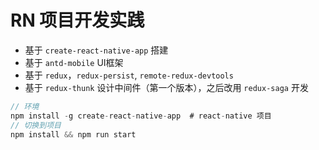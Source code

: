 # RN 项目开发实践

- 基于 `create-react-native-app` 搭建
- 基于 `antd-mobile` UI框架
- 基于 `redux`，`redux-persist`, `remote-redux-devtools`
- 基于 `redux-thunk` 设计中间件（第一个版本），之后改用 `redux-saga` 开发

```js
// 环境
npm install -g create-react-native-app  # react-native 项目
// 切换到项目
npm install && npm run start
```

